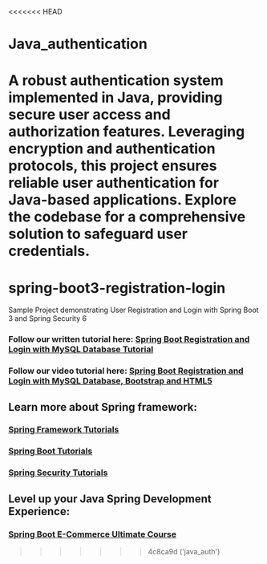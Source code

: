 <<<<<<< HEAD
# Java_authentication
 A robust authentication system implemented in Java, providing secure user access and authorization features. Leveraging encryption and authentication protocols, this project ensures reliable user authentication for Java-based applications. Explore the codebase for a comprehensive solution to safeguard user credentials.
=======
# spring-boot3-registration-login
Sample Project demonstrating User Registration and Login with Spring Boot 3 and Spring Security 6
### Follow our written tutorial here: [Spring Boot Registration and Login with MySQL Database Tutorial](https://www.codejava.net/frameworks/spring-boot/user-registration-and-login-tutorial)
### Follow our video tutorial here: [Spring Boot Registration and Login with MySQL Database, Bootstrap and HTML5](https://www.youtube.com/watch?v=aRLoSDOlU3w)
## Learn more about Spring framework:
### [Spring Framework Tutorials](https://www.codejava.net/spring-tutorials)
### [Spring Boot Tutorials](https://www.codejava.net/spring-boot-tutorials)
### [Spring Security Tutorials](https://www.codejava.net/spring-security-tutorials)
## Level up your Java Spring Development Experience:
### [Spring Boot E-Commerce Ultimate Course](https://www.udemy.com/course/spring-boot-e-commerce-ultimate/?referralCode=3A24FAC7220029CEDFD6)
>>>>>>> 4c8ca9d ('java_auth')

